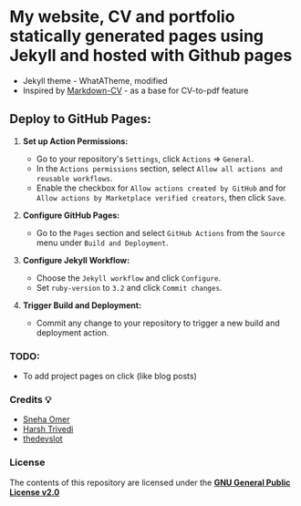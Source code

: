 # My website, CV and portfolio statically generated pages using Jekyll and hosted with Github pages
- Jekyll theme - WhatATheme, modified
- Inspired by [Markdown-CV](https://github.com/elipapa/markdown-cv) - as a base for CV-to-pdf feature

## Deploy to GitHub Pages:
1. **Set up Action Permissions:**
    - Go to your repository's `Settings`, click `Actions` => `General`.
    - In the `Actions permissions` section, select `Allow all actions and reusable workflows`.
    - Enable the checkbox for `Allow actions created by GitHub` and for `Allow actions by Marketplace verified creators`, then click `Save`.

2. **Configure GitHub Pages:**
    - Go to the `Pages` section and select `GitHub Actions` from the `Source` menu under `Build and Deployment`.

3. **Configure Jekyll Workflow:**
    - Choose the `Jekyll workflow` and click `Configure`.
    - Set `ruby-version` to `3.2` and click `Commit changes`.

4. **Trigger Build and Deployment:**
    - Commit any change to your repository to trigger a new build and deployment action.

### TODO:
- To add project pages on click (like blog posts)

### Credits :bulb:
* [Sneha Omer](http://sassyecoder.github.io/)
* [Harsh Trivedi](http://harsh98trivedi.github.io/)
* [thedevslot](https://github.com/thedevslot/WhatATheme)


### License
The contents of this repository are licensed under the [**GNU General Public License v2.0**](LICENSE)
